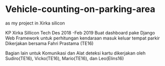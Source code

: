 # Vehicle-counting-on-parking-area
as my project in Xirka silicon 

KP Xirka Sillicon Tech Des 2018 -Feb 2019
Buat dashboard pake Django Web Framework untuk perhitungan kendaraan masuk keluar tempat parkir
Dikerjakan bersama Fahri Prastama (TE16)

Bagian lain untuk Komunikasi dan Alat deteksi kartu dikerjakan oleh Sudiro(TE16), Vicko(TE16), Mario(TE16), dan Leo(Elins16)
